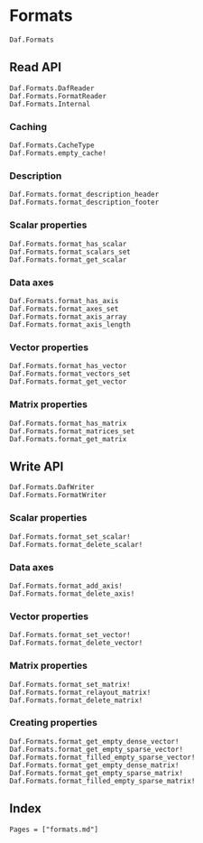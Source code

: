 # Formats

```@docs
Daf.Formats
```

## Read API

```@docs
Daf.Formats.DafReader
Daf.Formats.FormatReader
Daf.Formats.Internal
```

### Caching

```@docs
Daf.Formats.CacheType
Daf.Formats.empty_cache!
```

### Description

```@docs
Daf.Formats.format_description_header
Daf.Formats.format_description_footer
```

### Scalar properties

```@docs
Daf.Formats.format_has_scalar
Daf.Formats.format_scalars_set
Daf.Formats.format_get_scalar
```

### Data axes

```@docs
Daf.Formats.format_has_axis
Daf.Formats.format_axes_set
Daf.Formats.format_axis_array
Daf.Formats.format_axis_length
```

### Vector properties

```@docs
Daf.Formats.format_has_vector
Daf.Formats.format_vectors_set
Daf.Formats.format_get_vector
```

### Matrix properties

```@docs
Daf.Formats.format_has_matrix
Daf.Formats.format_matrices_set
Daf.Formats.format_get_matrix
```

## Write API

```@docs
Daf.Formats.DafWriter
Daf.Formats.FormatWriter
```

### Scalar properties

```@docs
Daf.Formats.format_set_scalar!
Daf.Formats.format_delete_scalar!
```

### Data axes

```@docs
Daf.Formats.format_add_axis!
Daf.Formats.format_delete_axis!
```

### Vector properties

```@docs
Daf.Formats.format_set_vector!
Daf.Formats.format_delete_vector!
```

### Matrix properties

```@docs
Daf.Formats.format_set_matrix!
Daf.Formats.format_relayout_matrix!
Daf.Formats.format_delete_matrix!
```

### Creating properties

```@docs
Daf.Formats.format_get_empty_dense_vector!
Daf.Formats.format_get_empty_sparse_vector!
Daf.Formats.format_filled_empty_sparse_vector!
Daf.Formats.format_get_empty_dense_matrix!
Daf.Formats.format_get_empty_sparse_matrix!
Daf.Formats.format_filled_empty_sparse_matrix!
```

## Index

```@index
Pages = ["formats.md"]
```
